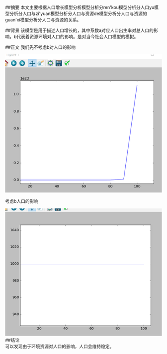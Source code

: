 ##摘要
本文主要根据人口增长模型分析模型分析分ren'kou模型分析分人口yu模型分析分人口与zi'yuan模型分析分人口与资源de模型分析分人口与资源的guan'xi模型分析分人口与资源的关系。


##背景
该模型是用于描述人口增长的，其中系数a对应人口出生率对总人口的影响，b代表着资源环境对人口的影响。是对当今社会人口模型的模拟。  

##正文
我们先不考虑b对人口的影响  


![人口增长](https://github.com/waqi1/4.1/blob/master/%E4%BA%BA%E5%8F%A3%E7%A8%B3%E5%AE%9A%20(2).png)  

考虑b人口的影响


![人口稳定](https://github.com/waqi1/4.1/blob/master/%E4%BA%BA%E5%8F%A3%E7%A8%B3%E5%AE%9A%20(1).png)  
##结论  
可以发现由于环境资源对人口的影响，人口会维持稳定。  
